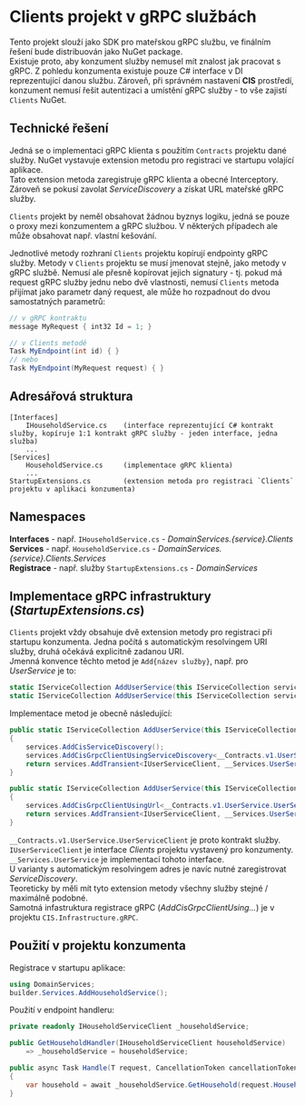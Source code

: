 ﻿# Clients projekt v gRPC službách
Tento projekt slouží jako SDK pro mateřskou gRPC službu, ve finálním řešení bude distribuován jako NuGet package.  
Existuje proto, aby konzument služby nemusel mít znalost jak pracovat s gRPC.
Z pohledu konzumenta existuje pouze C# interface v DI reprezentující danou službu.
Zároveň, při správném nastavení **CIS** prostředí, konzument nemusí řešit autentizaci a umístění gRPC služby - to vše zajistí `Clients` NuGet.

## Technické řešení
Jedná se o implementaci gRPC klienta s použitím `Contracts` projektu dané služby.
NuGet vystavuje extension metodu pro registraci ve startupu volající aplikace.  
Tato extension metoda zaregistruje gRPC klienta a obecné Interceptory.
Zároveň se pokusí zavolat *ServiceDiscovery* a získat URL mateřské gRPC služby.

`Clients` projekt by neměl obsahovat žádnou byznys logiku, jedná se pouze o proxy mezi konzumentem a gRPC službou.
V některých případech ale může obsahovat např. vlastní kešování.

Jednotlivé metody rozhraní `Clients` projektu kopírují endpointy gRPC služby.
Metody v `Clients` projektu se musí jmenovat stejně, jako metody v gRPC službě. 
Nemusí ale přesně kopírovat jejich signatury - tj. pokud má request gRPC služby jednu nebo dvě vlastnosti, nemusí `Clients` metoda přijímat jako parametr daný request, ale může ho rozpadnout do dvou samostatných parametrů:
```csharp
// v gRPC kontraktu
message MyRequest { int32 Id = 1; }

// v Clients metodě
Task MyEndpoint(int id) { }
// nebo
Task MyEndpoint(MyRequest request) { }
```

## Adresářová struktura
```
[Interfaces]
    IHouseholdService.cs    (interface reprezentující C# kontrakt služby, kopíruje 1:1 kontrakt gRPC služby - jeden interface, jedna služba)
    ...
[Services]                  
    HouseholdService.cs     (implementace gRPC klienta)
    ...
StartupExtensions.cs        (extension metoda pro registraci `Clients` projektu v aplikaci konzumenta)
```

## Namespaces
**Interfaces** - např. `IHouseholdService.cs` - *DomainServices.{service}.Clients*  
**Services** - např. `HouseholdService.cs` - *DomainServices.{service}.Clients.Services*  
**Registrace** - např. služby `StartupExtensions.cs` - *DomainServices*

## Implementace gRPC infrastruktury (*StartupExtensions.cs*)
`Clients` projekt vždy obsahuje dvě extension metody pro registraci při startupu konzumenta. 
Jedna počítá s automatickým resolvingem URI služby, druhá očekává explicitně zadanou URI.  
Jmenná konvence těchto metod je `Add{název služby}`, např. pro *UserService* je to:
```csharp
static IServiceCollection AddUserService(this IServiceCollection services)
static IServiceCollection AddUserService(this IServiceCollection services, string serviceUrl)
```
Implementace metod je obecně následující:
```csharp
public static IServiceCollection AddUserService(this IServiceCollection services)
{
    services.AddCisServiceDiscovery();
    services.AddCisGrpcClientUsingServiceDiscovery<__Contracts.v1.UserService.UserServiceClient>(ServiceName);
    return services.AddTransient<IUserServiceClient, __Services.UserService>();
}

public static IServiceCollection AddUserService(this IServiceCollection services, string serviceUrl)
{
    services.AddCisGrpcClientUsingUrl<__Contracts.v1.UserService.UserServiceClient>(serviceUrl);
    return services.AddTransient<IUserServiceClient, __Services.UserService>();
}
```
`__Contracts.v1.UserService.UserServiceClient` je proto kontrakt služby.  
`IUserServiceClient` je interface *Clients* projektu vystavený pro konzumenty.  
`__Services.UserService` je implementací tohoto interface.  
U varianty s automatickým resolvingem adres je navíc nutné zaregistrovat *ServiceDiscovery*.  
Teoreticky by měli mít tyto extension metody všechny služby stejné / maximálně podobné.  
Samotná infastruktura registrace gRPC (*AddCisGrpcClientUsing...*) je v projektu `CIS.Infrastructure.gRPC`.

## Použití v projektu konzumenta
Registrace v startupu aplikace:
```csharp
using DomainServices;
builder.Services.AddHouseholdService();
```

Použití v endpoint handleru:
```csharp
private readonly IHouseholdServiceClient _householdService;

public GetHouseholdHandler(IHouseholdServiceClient householdService)
    => _householdService = householdService;

public async Task Handle(T request, CancellationToken cancellationToken)
{
    var household = await _householdService.GetHousehold(request.HouseholdId, cancellationToken);
}
```
